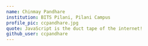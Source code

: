 ```yaml
---
name: Chinmay Pandhare
institution: BITS Pilani, Pilani Campus
profile_pic: ccpandhare.jpg
quote: JavaScript is the duct tape of the internet!
github_user: ccpandhare
---
```

